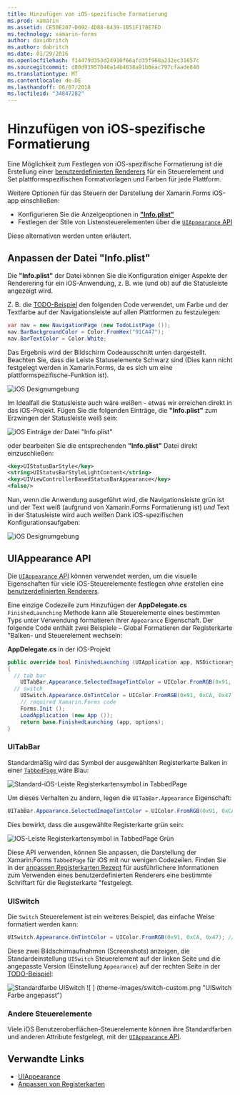 ```yaml
---
title: Hinzufügen von iOS-spezifische Formatierung
ms.prod: xamarin
ms.assetid: CE50E207-D092-4D88-8439-1B51F178E7ED
ms.technology: xamarin-forms
author: davidbritch
ms.author: dabritch
ms.date: 01/29/2016
ms.openlocfilehash: f14479d353d24910f66afd35f968a232ec31657c
ms.sourcegitcommit: d80d93957040a14b4638a91b0eac797cfaade840
ms.translationtype: MT
ms.contentlocale: de-DE
ms.lasthandoff: 06/07/2018
ms.locfileid: "34847282"
---
```

# <a name="adding-ios-specific-formatting"></a>Hinzufügen von iOS-spezifische Formatierung

Eine Möglichkeit zum Festlegen von iOS-spezifische Formatierung ist die Erstellung einer [benutzerdefinierten Renderers](~/xamarin-forms/app-fundamentals/custom-renderer/index.md) für ein Steuerelement und Set plattformspezifischen Formatvorlagen und Farben für jede Plattform.

Weitere Optionen für das Steuern der Darstellung der Xamarin.Forms iOS-app einschließen:

* Konfigurieren Sie die Anzeigeoptionen in [ **"Info.plist"**](#info-plist)
* Festlegen der Stile von Listensteuerelementen über die [ `UIAppearance` API](#uiappearance)

Diese alternativen werden unten erläutert.

<a name="info-plist"/>

## <a name="customizing-infoplist"></a>Anpassen der Datei "Info.plist"

Die **"Info.plist"** der Datei können Sie die Konfiguration einiger Aspekte der Renderering für ein iOS-Anwendung, z. B. wie (und ob) auf die Statusleiste angezeigt wird.

Z. B. die [TODO-Beispiel](https://developer.xamarin.com/samples/xamarin-forms/Todo/) den folgenden Code verwendet, um Farbe und der Textfarbe auf der Navigationsleiste auf allen Plattformen zu festzulegen:

```csharp
var nav = new NavigationPage (new TodoListPage ());
nav.BarBackgroundColor = Color.FromHex("91CA47");
nav.BarTextColor = Color.White;
```

Das Ergebnis wird der Bildschirm Codeausschnitt unten dargestellt. Beachten Sie, dass die Leiste Statuselemente Schwarz sind (Dies kann nicht festgelegt werden in Xamarin.Forms, da es sich um eine plattformspezifische-Funktion ist).

![](theme-images/status-default-sml.png "iOS Designumgebung")

Im Idealfall die Statusleiste auch wäre weißen - etwas wir erreichen direkt in das iOS-Projekt. Fügen Sie die folgenden Einträge, die **"Info.plist"** zum Erzwingen der Statusleiste weiß sein:

![](theme-images/info-plist.png "iOS Einträge der Datei \"Info.plist\"")

oder bearbeiten Sie die entsprechenden **"Info.plist"** Datei direkt einzuschließen:

```xml
<key>UIStatusBarStyle</key>
<string>UIStatusBarStyleLightContent</string>
<key>UIViewControllerBasedStatusBarAppearance</key>
<false/>
```

Nun, wenn die Anwendung ausgeführt wird, die Navigationsleiste grün ist und der Text weiß (aufgrund von Xamarin.Forms Formatierung ist) *und* Text in der Statusleiste wird auch weißen Dank iOS-spezifischen Konfigurationsaufgaben:

![](theme-images/status-white-sml.png "iOS Designumgebung")

<a name="uiappearance"/>

## <a name="uiappearance-api"></a>UIAppearance API

Die [ `UIAppearance` API](~/ios/user-interface/ios-ui/introduction-to-the-appearance-api.md) können verwendet werden, um die visuelle Eigenschaften für viele iOS-Steuerelemente festlegen *ohne* erstellen eine [benutzerdefinierten Renderers](~/xamarin-forms/app-fundamentals/custom-renderer/index.md).

Eine einzige Codezeile zum Hinzufügen der **AppDelegate.cs** `FinishedLaunching` Methode kann alle Steuerelemente eines bestimmten Typs unter Verwendung formatieren ihrer `Appearance` Eigenschaft. Der folgende Code enthält zwei Beispiele – Global Formatieren der Registerkarte "Balken- und Steuerelement wechseln:

**AppDelegate.cs** in der iOS-Projekt

```csharp
public override bool FinishedLaunching (UIApplication app, NSDictionary options)
{
  // tab bar
    UITabBar.Appearance.SelectedImageTintColor = UIColor.FromRGB(0x91, 0xCA, 0x47); // green
  // switch
    UISwitch.Appearance.OnTintColor = UIColor.FromRGB(0x91, 0xCA, 0x47); // green
    // required Xamarin.Forms code
    Forms.Init ();
    LoadApplication (new App ());
    return base.FinishedLaunching (app, options);
}
```

### <a name="uitabbar"></a>UITabBar

Standardmäßig wird das Symbol der ausgewählten Registerkarte Balken in einer [ `TabbedPage` ](~/xamarin-forms/app-fundamentals/navigation/tabbed-page.md) wäre Blau:

![](theme-images/tabbar-default.png "Standard-iOS-Leiste Registerkartensymbol in TabbedPage")

Um dieses Verhalten zu ändern, legen die `UITabBar.Appearance` Eigenschaft:

```csharp
UITabBar.Appearance.SelectedImageTintColor = UIColor.FromRGB(0x91, 0xCA, 0x47); // green
```

Dies bewirkt, dass die ausgewählte Registerkarte grün sein:

![](theme-images/tabbar-custom.png "IOS-Leiste Registerkartensymbol in TabbedPage Grün")

Diese API verwenden, können Sie anpassen, die Darstellung der Xamarin.Forms `TabbedPage` für iOS mit nur wenigen Codezeilen. Finden Sie in der [anpassen Registerkarten Rezept](https://developer.xamarin.com/recipes/cross-platform/xamarin-forms/ios/customize-tabs/) für ausführlichere Informationen zum Verwenden eines benutzerdefinierten Renderers eine bestimmte Schriftart für die Registerkarte "festgelegt.

### <a name="uiswitch"></a>UISwitch

Die `Switch` Steuerelement ist ein weiteres Beispiel, das einfache Weise formatiert werden kann:

```csharp
UISwitch.Appearance.OnTintColor = UIColor.FromRGB(0x91, 0xCA, 0x47); // green
```

Diese zwei Bildschirmaufnahmen (Screenshots) anzeigen, die Standardeinstellung `UISwitch` Steuerelement auf der linken Seite und die angepasste Version (Einstellung `Appearance`) auf der rechten Seite in der [TODO-Beispiel](https://developer.xamarin.com/samples/xamarin-forms/Todo/):

![](theme-images/switch-default.png "Standardfarbe UISwitch") ![ ] (theme-images/switch-custom.png "UISwitch Farbe angepasst")

### <a name="other-controls"></a>Andere Steuerelemente

Viele iOS Benutzeroberflächen-Steuerelemente können ihre Standardfarben und anderen Attribute festgelegt, mit der [ `UIAppearance` API](~/ios/user-interface/ios-ui/introduction-to-the-appearance-api.md).



## <a name="related-links"></a>Verwandte Links

- [UIAppearance](~/ios/user-interface/ios-ui/introduction-to-the-appearance-api.md)
- [Anpassen von Registerkarten](https://developer.xamarin.com/recipes/cross-platform/xamarin-forms/ios/customize-tabs/)
